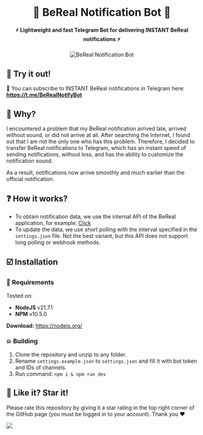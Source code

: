 <h1 align="center">
    💫 BeReal Notification Bot 💫
</h1>

<h4 align="center">
    ⚡️ Lightweight and fast Telegram Bot for delivering INSTANT BeReal notifications ⚡️
</h4>

<p align="center">
  <img src="https://i.ibb.co/jTY0yGz/2024-06-17-180303495.png" alt="BeReal Notification Bot"/>
</p>

## 🍹 **Try it out!**

📲 You can subscribe to INSTANT BeReal notifications in Telegram here: **https://t.me/BeRealNotifyBot**

## 🤔 **Why?**

I encountered a problem that my BeReal notification arrived late, arrived without sound, or did not arrive at all. After searching the Internet, I found out that I am not the only one who has this problem. Therefore, I decided to transfer BeReal notifications to Telegram, which has an instant speed of sending notifications, without loss, and has the ability to customize the notification sound. 

As a result, notifications now arrive smoothly and much earlier than the official notification.

## ❓ **How it works?**

- To obtain notification data, we use the internal API of the BeReal application, for example: [Click](https://mobile.bereal.com/api/bereal/moments/last/europe-west)
- To update the data, we use short polling with the interval specified in the `settings.json` file. Not the best variant, but this API does not support long polling or webhook methods.

## ☑️ **Installation**

### 🌄 **Requirements**

Tested on:
- **NodeJS** v21.7.1
- **NPM** v10.5.0

**Download:** https://nodejs.org/

### 💥 **Building**

1. Clone the repository and unzip to any folder.
2. Rename `settings.example.json` to `settings.json` and fill it with bot token and IDs of channels.
2. Run command: `npm i & npm run dev`

## 🎉 **Like it? Star it!**

Please rate this repository by giving it a star rating in the top right corner of the GitHub page (you must be logged in to your account). Thank you ❤️

![](https://i.ibb.co/x3hFFvf/2022-08-18-132617815.png)